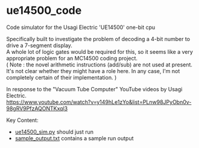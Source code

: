 # ue14500_code
Code simulator for the Usagi Electric 'UE14500' one-bit cpu

Specifically built to investigate the problem of decoding a 4-bit number to drive a 7-segment display.  
A whole lot of logic gates would be required for this, so it seems like a very appropriate problem for an MC14500 coding project.  
( Note : the novel arithmetic instructions (add/sub) are not used at present.  It's not clear whether they might have a role here.
In any case, I'm not completely certain of their implementation. )

In response to the "Vacuum Tube Computer" YouTube videos by Usagi Electric.  
https://www.youtube.com/watch?v=y149hLe1zYo&list=PLnw98JPyObn0v-98gRV9PfzAQONTKxql3

Key Content: 
  * [ue14500_sim.py](https://github.com/pp-mo/ue14500_code/blob/main/ue14500_sim.py)  should just run
  * [sample_output.txt](https://github.com/pp-mo/ue14500_code/blob/main/sample_output.txt)  contains a sample run output
